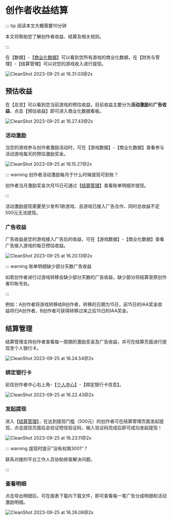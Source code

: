 # 创作者收益结算

::: tip 阅读本文大概需要10分钟

本文将帮助您了解创作者收益、结算及相关规则。

::: 

在【数据】-【[商业化数据](https://portal.ark.online/#/admin/commerce-data)】可以看到您所有游戏的商业化数据，在【财务与管理】-【结算管理】可以对您的游戏收入进行提现。

![CleanShot 2023-09-25 at 16.31.03@2x](https://arkimg.ark.online/CleanShot%202023-09-25%20at%2016.31.03@2x.webp)

## 预估收益

在【总览】可以看到您当前游戏的预估收益，目前收益主要分为**活动激励**和**广告收益**，点击【预估收益】即可进入商业化数据看板。

![CleanShot 2023-09-25 at 16.27.43@2x](https://arkimg.ark.online/CleanShot%202023-09-25%20at%2016.27.43@2x.webp)

### 活动激励

当您的游戏参与创作者激励活动时，可在【游戏数据】-【商业化数据】查看参与活动游戏每天的预估激励奖金。

![CleanShot 2023-09-25 at 16.15.27@2x](https://arkimg.ark.online/CleanShot%202023-09-25%20at%2016.15.27@2x.webp)

::: warning 创作者活动激励每月于什么时候提现可到账？

创作者当月激励奖金次月15日可通过【[结算管理](https://portal.ark.online/#/admin/settle-list)】查看账单明细并提现。

::: 

活动激励提现需要至少发布1款游戏、且游戏已接入广告合作、同时总收益不足500元无法提现。

### 广告收益

广告收益是您的游戏接入广告后的收益，可在【游戏数据】-【商业化数据】查看广告接入游戏的每日预估收益。

![CleanShot 2023-09-25 at 16.20.13@2x](https://arkimg.ark.online/CleanShot%202023-09-25%20at%2016.20.13@2x.webp)

::: warning 账单明细缺少部分天数广告收益

如若创作者进行过游戏转移会缺少部分天数的广告收益，缺少部分将结算至原创作者ID账号处。

:::  

例如：A创作者将游戏转移给B创作者，转移的日期为15日，前15日的IAA奖金收益将归A创作者，B创作者可获得转移过来之后15日的IAA奖金。

## 结算管理

结算管理支持创作者查看每一周期的激励奖金及广告收益，并可在结算页面进行提现至个人银行卡。

![CleanShot 2023-09-25 at 16.24.54@2x](https://arkimg.ark.online/CleanShot%202023-09-25%20at%2016.24.54@2x.webp)

### **绑定银行卡**

前往创作者中心右上角-【[个人中心](https://portal.ark.online/#/admin/person-center)】-【绑定银行卡信息】。

![CleanShot 2023-09-25 at 16.22.43@2x](https://arkimg.ark.online/CleanShot%202023-09-25%20at%2016.22.43@2x.webp)

### **发起提现**

进入【[结算管理](https://portal.ark.online/#/admin/settle-list)】，在达到提现门槛（500元）的创作者可在结算管理页面发起提现，点击提现页面后会验证短信验证码，输入验证码完成后即可成功发起提现！

![CleanShot 2023-09-25 at 16.23.11@2x](https://arkimg.ark.online/CleanShot%202023-09-25%20at%2016.23.11@2x.webp)

::: warning 提现时提示“没有权限3001”？

联系对接的平台工作人员协助排查解决问题。

::: 

### **查看明细**

点击导出明细后，可在报表下载内下载文件，即可查看每一笔广告分成明细和活动激励明细。

![CleanShot 2023-09-25 at 16.26.08@2x](https://arkimg.ark.online/CleanShot%202023-09-25%20at%2016.26.08@2x.webp)
